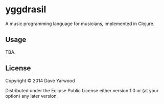 # yggdrasil

A music programming language for musicians, implemented in Clojure.

## Usage

TBA.

## License

Copyright © 2014 Dave Yarwood

Distributed under the Eclipse Public License either version 1.0 or (at
your option) any later version.
